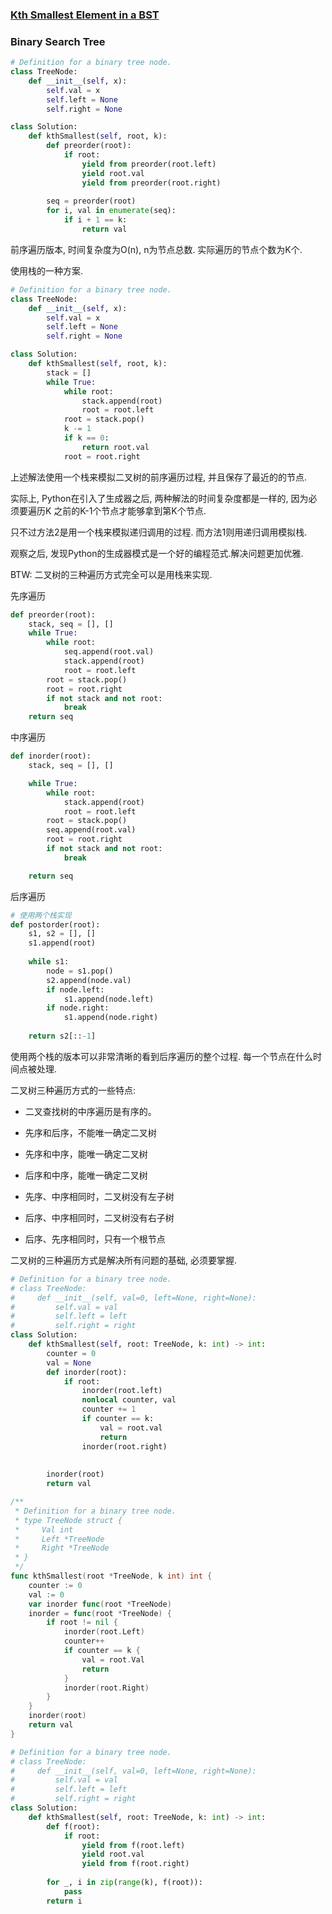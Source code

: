### [Kth Smallest Element in a BST](https://leetcode.com/problems/kth-smallest-element-in-a-bst/)


### Binary Search Tree


```Python
# Definition for a binary tree node.
class TreeNode:
    def __init__(self, x):
        self.val = x
        self.left = None
        self.right = None

class Solution:
    def kthSmallest(self, root, k):
        def preorder(root):
            if root:
                yield from preorder(root.left)
                yield root.val
                yield from preorder(root.right)
        
        seq = preorder(root)
        for i, val in enumerate(seq):
            if i + 1 == k:
                return val

```

前序遍历版本, 时间复杂度为O(n), n为节点总数. 实际遍历的节点个数为K个.


使用栈的一种方案.

```Python
# Definition for a binary tree node.
class TreeNode:
    def __init__(self, x):
        self.val = x
        self.left = None
        self.right = None

class Solution:
    def kthSmallest(self, root, k):
        stack = []
        while True:
            while root:
                stack.append(root)
                root = root.left
            root = stack.pop()
            k -= 1
            if k == 0:
                return root.val
            root = root.right

```

上述解法使用一个栈来模拟二叉树的前序遍历过程, 并且保存了最近的的节点.

实际上, Python在引入了生成器之后, 两种解法的时间复杂度都是一样的, 因为必须要遍历K
之前的K-1个节点才能够拿到第K个节点.

只不过方法2是用一个栈来模拟递归调用的过程. 而方法1则用递归调用模拟栈.

观察之后, 发现Python的生成器模式是一个好的编程范式.解决问题更加优雅.


BTW: 二叉树的三种遍历方式完全可以是用栈来实现.

先序遍历

```Python
def preorder(root):
    stack, seq = [], []
    while True:
        while root:
            seq.append(root.val)
            stack.append(root)
            root = root.left
        root = stack.pop()
        root = root.right
        if not stack and not root:
            break
    return seq
```

中序遍历
```Python
def inorder(root):
    stack, seq = [], []

    while True:
        while root:
            stack.append(root)
            root = root.left
        root = stack.pop()
        seq.append(root.val)
        root = root.right
        if not stack and not root:
            break

    return seq
```

后序遍历
```Python
# 使用两个栈实现
def postorder(root):
    s1, s2 = [], []
    s1.append(root)
    
    while s1:
        node = s1.pop()
        s2.append(node.val)
        if node.left:
            s1.append(node.left)
        if node.right:
            s1.append(node.right)
    
    return s2[::-1]
```

使用两个栈的版本可以非常清晰的看到后序遍历的整个过程.
每一个节点在什么时间点被处理.


二叉树三种遍历方式的一些特点:

- 二叉查找树的中序遍历是有序的。

- 先序和后序，不能唯一确定二叉树

- 先序和中序，能唯一确定二叉树

- 后序和中序，能唯一确定二叉树

- 先序、中序相同时，二叉树没有左子树

- 后序、中序相同时，二叉树没有右子树

- 后序、先序相同时，只有一个根节点


二叉树的三种遍历方式是解决所有问题的基础, 必须要掌握.



```Python
# Definition for a binary tree node.
# class TreeNode:
#     def __init__(self, val=0, left=None, right=None):
#         self.val = val
#         self.left = left
#         self.right = right
class Solution:
    def kthSmallest(self, root: TreeNode, k: int) -> int:
        counter = 0
        val = None
        def inorder(root):
            if root:
                inorder(root.left)
                nonlocal counter, val
                counter += 1
                if counter == k:
                    val = root.val
                    return
                inorder(root.right)
                
                
        inorder(root)
        return val

```


```Go
/**
 * Definition for a binary tree node.
 * type TreeNode struct {
 *     Val int
 *     Left *TreeNode
 *     Right *TreeNode
 * }
 */
func kthSmallest(root *TreeNode, k int) int {
    counter := 0
    val := 0
    var inorder func(root *TreeNode)
    inorder = func(root *TreeNode) {
        if root != nil {
            inorder(root.Left)
            counter++
            if counter == k {
                val = root.Val
                return
            }
            inorder(root.Right)
        }
    }
    inorder(root)
    return val
}
```


```Python
# Definition for a binary tree node.
# class TreeNode:
#     def __init__(self, val=0, left=None, right=None):
#         self.val = val
#         self.left = left
#         self.right = right
class Solution:
    def kthSmallest(self, root: TreeNode, k: int) -> int:
        def f(root):
            if root:
                yield from f(root.left)
                yield root.val
                yield from f(root.right)
        
        for _, i in zip(range(k), f(root)):
            pass
        return i

```